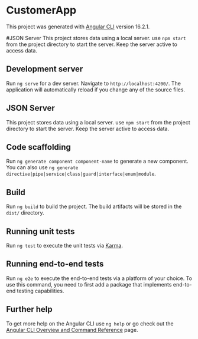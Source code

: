 # CustomerApp

This project was generated with [Angular CLI](https://github.com/angular/angular-cli) version 16.2.1.

#JSON Server
This project stores data using a local server. use `npm start` from the project directory to start the server. Keep the server active to access data.

## Development server

Run `ng serve` for a dev server. Navigate to `http://localhost:4200/`. The application will automatically reload if you change any of the source files.

## JSON Server
This project stores data using a local server. use `npm start` from the project directory to start the server. Keep the server active to access data.


## Code scaffolding

Run `ng generate component component-name` to generate a new component. You can also use `ng generate directive|pipe|service|class|guard|interface|enum|module`.

## Build

Run `ng build` to build the project. The build artifacts will be stored in the `dist/` directory.

## Running unit tests

Run `ng test` to execute the unit tests via [Karma](https://karma-runner.github.io).

## Running end-to-end tests

Run `ng e2e` to execute the end-to-end tests via a platform of your choice. To use this command, you need to first add a package that implements end-to-end testing capabilities.

## Further help

To get more help on the Angular CLI use `ng help` or go check out the [Angular CLI Overview and Command Reference](https://angular.io/cli) page.
